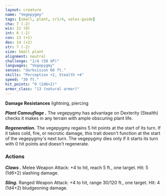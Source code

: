```yaml
---
layout: creature
name: "Vegepygmy"
tags: [small, plant, cr1/4, volos-guide]
cha: 7 (-2)
wis: 11 (0)
int: 6 (-2)
con: 13 (+1)
dex: 14 (+2)
str: 7 (-2)
size: Small plant
alignment: neutral
challenge: "1/4 (50 XP)"
languages: "Vegepygmy"
senses: "darkvision 60 ft."
skills: "Perception +2, Stealth +4"
speed: "30 ft."
hit_points: "9 (2d6+2)"
armor_class: "13 (natural armor)"
---
```


**Damage Resistances** lightning, piercing

***Plant Camouflage .*** The vegepygmy has advantage on Dexterity (Stealth) checks it makes in any terrain with ample obscuring plant life.

***Regeneration.*** The vegepygmy regains 5 hit points at the start of its turn. If it takes cold, fire, or necrotic damage, this trait doesn't function at the start of the vegepygmy's next turn. The vegepygmy dies only if it starts its turn with 0 hit points and doesn't regenerate.

### Actions

***Claws .*** Melee Weapon Attack: +4 to hit, reach 5 ft., one target. Hit: 5 (1d6+2) slashing damage.

***Sling.*** Ranged Weapon Attack: +4 to hit, range 30/120 ft., one target. Hit: 4 (1d4+2) bludgeoning damage.
